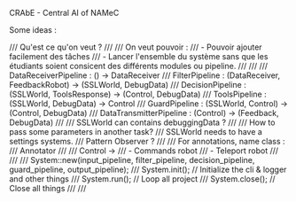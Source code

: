 CRAbE - Central AI of NAMeC

Some ideas : 

/// Qu'est ce qu'on veut ?
///
/// On veut pouvoir :
/// - Pouvoir ajouter facilement des tâches
/// - Lancer l'ensemble du système sans que les étudiants soient consicent des différents modules ou pipeline.
///
///
/// DataReceiverPipeline : () -> DataReceiver
/// FilterPipeline : (DataReceiver, FeedbackRobot) -> (SSLWorld, DebugData)
/// DecisionPipeline : (SSLWorld, ToolsResponse) -> (Control, DebugData)
/// ToolsPipeline : (SSLWorld, DebugData) -> Control
/// GuardPipeline : (SSLWorld, Control) -> (Control, DebugData)
/// DataTransmitterPipeline : (Control) -> (Feedback, DebugData)
///
/// SSLWorld can contains debuggingData ?
///
/// How to pass some parameters in another task?
/// SSLWorld needs to have a settings systems.
/// Pattern Observer ?
///
/// For annotations, name class :
/// Annotator
///
/// Control ->
/// - Commands robot
/// - Teleport robot
///
///
/// System::new(input_pipeline, filter_pipeline, decision_pipeline, guard_pipeline, output_pipeline);
/// System.init(); // Initialize the cli & logger and other things
/// System.run(); // Loop all project
/// System.close(); // Close all things
///
///
